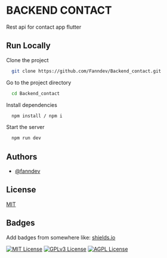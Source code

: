 
# BACKEND CONTACT

Rest api for contact app flutter


## Run Locally

Clone the project

```bash
  git clone https://github.com/Fanndev/Backend_contact.git
```

Go to the project directory

```bash
  cd Backend_contact
```

Install dependencies

```bash
  npm install / npm i
```

Start the server

```bash
  npm run dev
```


## Authors

- [@fanndev](https://www.github.com/fanndev)


## License

[MIT](https://choosealicense.com/licenses/mit/)


## Badges

Add badges from somewhere like: [shields.io](https://shields.io/)

[![MIT License](https://img.shields.io/badge/License-MIT-green.svg)](https://choosealicense.com/licenses/mit/)
[![GPLv3 License](https://img.shields.io/badge/License-GPL%20v3-yellow.svg)](https://opensource.org/licenses/)
[![AGPL License](https://img.shields.io/badge/license-AGPL-blue.svg)](http://www.gnu.org/licenses/agpl-3.0)

